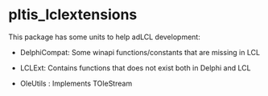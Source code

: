 # pltis_lclextensions

This package has some units to help adLCL development:  

  * DelphiCompat: Some winapi functions/constants that are missing in LCL 

  * LCLExt: Contains functions that does not exist both in Delphi and LCL 
  
  * OleUtils : Implements TOleStream
